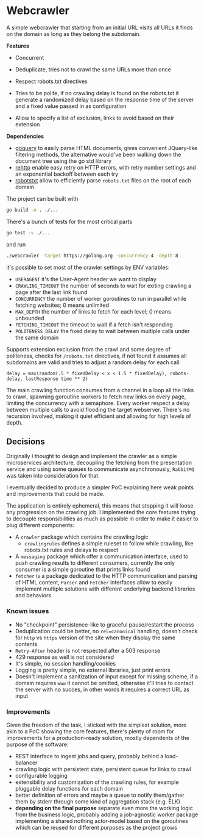 Webcrawler
==========

A simple webcrawler that starting from an initial URL visits all URLs it finds
on the domain as long as they belong the subdomain.

**Features**

- Concurrent
- Deduplicate, tries not to crawl the same URLs more than once
- Respect robots.txt directives

- Tries to be polite, if no crawling delay is found on the robots.txt it
  generate a randomized delay based on the response time of the server and a
  fixed value passed in as configuration
- Allow to specify a list of exclusion, links to avoid based on their extension

**Dependencies**

- [goquery](https://github.com/PuerkitoBio/goquery) to easily parse HTML
  documents, gives convenient JQuery-like filtering methods, the alternative
  would've been walking down the document tree using the go std library
- [rehttp](https://github.com/PuerkitoBio/rehttp) enable easy retry on HTTP
  errors, with retry number settings and an exponential backoff between each
  try
- [robotstxt](github.com/temoto/robotstxt) allow to efficiently parse
  `robots.txt` files on the root of each domain

The project can be built with

```sh
go build -o . ./...
```

There's a bunch of tests for the most critical parts
```sh
go test -v ./...
```

and run

```sh
./webcrawler -target https://golang.org -concurrency 4 -depth 8
```

it's possible to set most of the crawler settings by ENV variables:

- `USERAGENT` it's the User-Agent header we want to display
- `CRAWLING_TIMEOUT` the number of seconds to wait for exiting crawling a page
  after the last link found
- `CONCURRENCY` the number of worker goroutines to run in parallel while
  fetching websites; 0 means unlimited
- `MAX_DEPTH` the number of links to fetch for each level; 0 means unbounded
- `FETCHING_TIMEOUT` the timeout to wait if a fetch isn't responding
- `POLITENESS_DELAY` the fixed delay to wait between multiple calls under the
  same domain

Supports extension exclusion from the crawl and some degree of politeness,
checks for `/robots.txt` directives, if not found it assumes all subdomains are
valid and tries to adjust a random delay for each call:

`delay = max(random(.5 * fixedDelay < x < 1.5 * fixedDelay), robots-delay, lastResponse time ** 2)`

The main crawling function consumes from a channel in a loop all the links to
crawl, spawning goroutine workers to fetch new links on every page, limiting
the concurrency with a semaphore. Every worker respect a delay between
multiple calls to avoid flooding the target webserver.
There's no recursion involved, making it quiet efficient and allowing for
high levels of depth.

## Decisions

Originally I thought to design and implement the crawler as a simple
microservices architecture, decoupling the fetching from the presentation
service and using some queues to communicate asynchronously, `RabbitMQ` was
taken into consideration for that.

I eventually decided to produce a simpler PoC explaining here weak points and
improvements that could be made.

The application is entirely ephemeral, this means that stopping it will loose
any progression on the crawling job. I implemented the core features trying to
decouple responsibilities as much as possible in order to make it easier to
plug different components:

- A `crawler` package which contains the crawling logic
    - `crawlingrules` defines a simple ruleset to follow while crawling, like
      robots.txt rules and delays to respect
- A `messaging` package which offer a communication interface, used to push
  crawling results to different consumers, currently the only consumer is a
  simple goroutine that prints links found
- `fetcher` is a package dedicated to the HTTP communication and parsing of
  HTML content, `Parser` and `Fetcher` interfaces allow to easily implement
  multiple solutions with different underlying backend libraries and behaviors

### Known issues

- No "checkpoint" persistence-like to graceful pause/restart the process
- Deduplication could be better, no `rel=canonical` handling, doesn't check
  for `http` vs `https` version of the site when they display the same contents
- `Retry-After` header is not respected after a 503 response
- 429 response as well is not considered
- It's simple, no session handling/cookies
- Logging is pretty simple, no external libraries, just print errors
- Doesn't implement a sanitization of input except for missing scheme,
  if a domain requires `www` it cannot be omitted, otherwise it'll tries
  to contact the server with no succes, in other words it requires a correct
  URL as input

### Improvements

Given the freedom of the task, I sticked with the simplest solution, more akin
to a PoC showing the core features, there's plenty of room for improvements for
a production-ready solution, mostly dependents of the purpose of the software:

- REST interface to ingest jobs and query, probably behind a load-balancer
- crawling logic with persistent state, persistent queue for links to crawl
- configurable logging
- extensibility and customization of the crawling rules, for example pluggable
  delay functions for each domain
- better definition of errors and maybe a queue to notify them/gather them by
  stderr through some kind of aggregation stack (e.g. ELK)
- **depending on the final purpose** separate even more the working logic from
  the business logic, probably adding a job-agnostic worker package
  implementing a shared nothing actor-model based on the goroutines which can
  be reused for different purposes as the project grows
